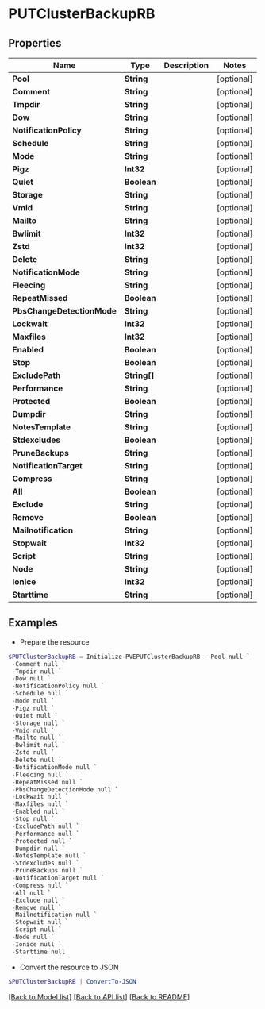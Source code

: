 # PUTClusterBackupRB
## Properties

Name | Type | Description | Notes
------------ | ------------- | ------------- | -------------
**Pool** | **String** |  | [optional] 
**Comment** | **String** |  | [optional] 
**Tmpdir** | **String** |  | [optional] 
**Dow** | **String** |  | [optional] 
**NotificationPolicy** | **String** |  | [optional] 
**Schedule** | **String** |  | [optional] 
**Mode** | **String** |  | [optional] 
**Pigz** | **Int32** |  | [optional] 
**Quiet** | **Boolean** |  | [optional] 
**Storage** | **String** |  | [optional] 
**Vmid** | **String** |  | [optional] 
**Mailto** | **String** |  | [optional] 
**Bwlimit** | **Int32** |  | [optional] 
**Zstd** | **Int32** |  | [optional] 
**Delete** | **String** |  | [optional] 
**NotificationMode** | **String** |  | [optional] 
**Fleecing** | **String** |  | [optional] 
**RepeatMissed** | **Boolean** |  | [optional] 
**PbsChangeDetectionMode** | **String** |  | [optional] 
**Lockwait** | **Int32** |  | [optional] 
**Maxfiles** | **Int32** |  | [optional] 
**Enabled** | **Boolean** |  | [optional] 
**Stop** | **Boolean** |  | [optional] 
**ExcludePath** | **String[]** |  | [optional] 
**Performance** | **String** |  | [optional] 
**Protected** | **Boolean** |  | [optional] 
**Dumpdir** | **String** |  | [optional] 
**NotesTemplate** | **String** |  | [optional] 
**Stdexcludes** | **Boolean** |  | [optional] 
**PruneBackups** | **String** |  | [optional] 
**NotificationTarget** | **String** |  | [optional] 
**Compress** | **String** |  | [optional] 
**All** | **Boolean** |  | [optional] 
**Exclude** | **String** |  | [optional] 
**Remove** | **Boolean** |  | [optional] 
**Mailnotification** | **String** |  | [optional] 
**Stopwait** | **Int32** |  | [optional] 
**Script** | **String** |  | [optional] 
**Node** | **String** |  | [optional] 
**Ionice** | **Int32** |  | [optional] 
**Starttime** | **String** |  | [optional] 

## Examples

- Prepare the resource
```powershell
$PUTClusterBackupRB = Initialize-PVEPUTClusterBackupRB  -Pool null `
 -Comment null `
 -Tmpdir null `
 -Dow null `
 -NotificationPolicy null `
 -Schedule null `
 -Mode null `
 -Pigz null `
 -Quiet null `
 -Storage null `
 -Vmid null `
 -Mailto null `
 -Bwlimit null `
 -Zstd null `
 -Delete null `
 -NotificationMode null `
 -Fleecing null `
 -RepeatMissed null `
 -PbsChangeDetectionMode null `
 -Lockwait null `
 -Maxfiles null `
 -Enabled null `
 -Stop null `
 -ExcludePath null `
 -Performance null `
 -Protected null `
 -Dumpdir null `
 -NotesTemplate null `
 -Stdexcludes null `
 -PruneBackups null `
 -NotificationTarget null `
 -Compress null `
 -All null `
 -Exclude null `
 -Remove null `
 -Mailnotification null `
 -Stopwait null `
 -Script null `
 -Node null `
 -Ionice null `
 -Starttime null
```

- Convert the resource to JSON
```powershell
$PUTClusterBackupRB | ConvertTo-JSON
```

[[Back to Model list]](../README.md#documentation-for-models) [[Back to API list]](../README.md#documentation-for-api-endpoints) [[Back to README]](../README.md)

